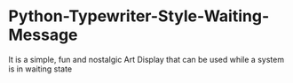 # Python-Typewriter-Style-Waiting-Message
It is a simple, fun and nostalgic Art Display that can be used while a system is in waiting state

